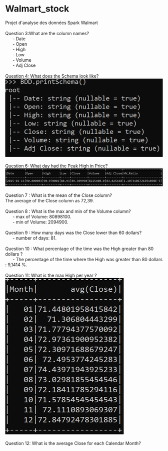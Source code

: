# Walmart_stock
Projet d'analyse des données Spark Walmart <br/>
<br/>
Question 3:What are the column names?<br/>
&nbsp;&nbsp;&nbsp;&nbsp;&nbsp;&nbsp;- Date<br/>
&nbsp;&nbsp;&nbsp;&nbsp;&nbsp;&nbsp;- Open<br/>
&nbsp;&nbsp;&nbsp;&nbsp;&nbsp;&nbsp;- High<br/>
&nbsp;&nbsp;&nbsp;&nbsp;&nbsp;&nbsp;- Low<br/>
&nbsp;&nbsp;&nbsp;&nbsp;&nbsp;&nbsp;- Volume<br/>
&nbsp;&nbsp;&nbsp;&nbsp;&nbsp;&nbsp;- Adj Close<br/>
<br/>
Question 4: What does the Schema look like? <br/>
![alt text](https://github.com/ba-marwa/Walmart_stock/blob/main/ScreenShots/Shema.png)<br/>
<br/>
Question 6: What day had the Peak High in Price?
![alt text](https://github.com/ba-marwa/Walmart_stock/blob/main/ScreenShots/Max%20High.png)<br/>
<br/>
Question 7 : What is the mean of the Close column?<br/>
The average of the Close column as 72,39.<br/>
<br/>
Question 8 : What is the max and min of the Volume column? <br/>
&nbsp;&nbsp;&nbsp;&nbsp;&nbsp;&nbsp;- max of Volume: 80898100. <br/>
&nbsp;&nbsp;&nbsp;&nbsp;&nbsp;&nbsp;- min of Volume: 2094900.<br/>
<br/>
Question 9 : How many days was the Close lower than 60 dollars? <br/>
&nbsp;&nbsp;&nbsp;&nbsp;&nbsp;&nbsp;- number of days: 81. <br/>
<br/>
Question 10 : What percentage of the time was the High greater than 80 dollars ? <br/>
&nbsp;&nbsp;&nbsp;&nbsp;&nbsp;&nbsp;- The percentage of the time where the High was greater than 80 dollars : 9,1414 %. <br/>
<br/> 
Question 11: What is the max High per year ? <br/>
![alt text](https://github.com/ba-marwa/Walmart_stock/blob/main/ScreenShots/avg%20per%20month.png)<br/>
<br/>
Question 12: What is the average Close for each Calendar Month? <br/>



